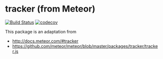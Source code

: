 # tracker (from Meteor)

[![Build Status](https://semaphoreci.com/api/v1/hoda5/tracker/branches/master/badge.svg)](https://semaphoreci.com/hoda5/tracker)
[![codecov](https://codecov.io/gh/hoda5/tracker/branch/master/graph/badge.svg)](https://codecov.io/gh/hoda5/tracker)

This package is an adaptation from 
- http://docs.meteor.com/#tracker
- https://github.com/meteor/meteor/blob/master/packages/tracker/tracker.js

